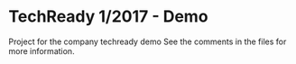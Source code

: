 # TechReady 1/2017 - Demo 

Project for the company techready demo
See the comments in the files for more information.
